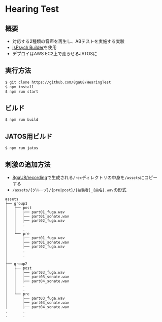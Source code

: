 # Hearing Test

## 概要
- 対応する2種類の音声を再生し、ABテストを実施する実験
- [jsPsych Builder](https://github.com/bjoluc/jspsych-builder)を使用
- デプロイはAWS EC2上で走らせるJATOSに

## 実行方法

```bash
$ git clone https://github.com/8gaU8/HearingTest
$ npm install
$ npm run start
```

## ビルド
```bash
$ npm run build
```

## JATOS用ビルド

```bash
$ npm run jatos
```

## 刺激の追加方法
- [8gaU8/recording](https://github.com/8gaU8/recording)で生成される`/rec`ディレクトリの中身を`/assets`にコピーする
- `/assets/{グループ}/{pre|post}/{被験者}_{曲名}.wav`の形式

```
assets
├── group1
│   ├── post
│   │   ├── part01_fuga.wav
│   │   ├── part01_sonate.wav
│   │   ├── part02_fuga.wav
│   │   .
│   │   . 
│   └── pre
│       ├── part01_fuga.wav
│       ├── part01_sonate.wav
│       ├── part02_fuga.wav
│       .
│       .
│
├── group2
│   ├── post
│   │   ├── part03_fuga.wav
│   │   ├── part03_sonate.wav
│   │   ├── part04_sonate.wav
│   │   .
│   │   . 
│   └── pre
│       ├── part03_fuga.wav
│       ├── part03_sonate.wav
│       ├── part04_sonate.wav
.       .
.       .

```